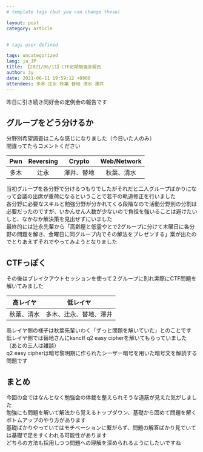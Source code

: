 ```yaml
---
# template tags (but you can change these)

layout: post
category: article


# tags user defined

tags: uncategorized
lang: ja_JP
title: 【2021/06/11】CTF定期勉強会報告
author: 3y
date: 2021-06-11 19:59:12 +0900
attendees: 多木 辻永 秋葉 替地 清水 澤井
---
```


昨日に引き続き同好会の定例会の報告です

## グループをどう分けるか

分野別希望調査はこんな感じになりました（今日いた人のみ）<br>
間違ってたらコメントください

|Pwn|Reversing|Crypto|Web/Network|
|:-:|:-:|:-:|:-:|
|多木|辻永|澤井、替地|秋葉、清水|

当初グループを各分野で分けるつもりでしたがそれだと二人グループばかりになって会議の出席が重荷になるということで若干の軌道修正を行いました<br>
各分野に必要なスキルと勉強分野が分かれてくる段階なので活動分野別の分割は必要だったのですが、いかんせん人数が少ないので負担を強いることは避けたいしと、なかなか解決策を見出せずにいました<br>
最終的には辻永先輩から「高齢屋と低霊やとで2グループに分けて木曜日に各分野の問題を解き、金曜日に同グループ内でその解法をプレゼンする」案が出たのでとりあえずそれでやってみようとなりました

## CTFっぽく

その後はブレイクアウトセッションを使って２グループに別れ実際にCTF問題を解いてみました

|高レイヤ|低レイヤ|
|:-:|:-:|
|秋葉、清水|多木、辻永、替地、澤井|

高レイヤ側の様子は秋葉先輩いわく「ずっと問題を解いていた」とのことです
低レイヤ側では替地さんにksnctf q2 easy cipherを解いてもらっていました（あとの三人は雑談）<br>
q2 easy cipherは暗号黎明期に作られたシーザー暗号を用いた暗号文を解読する問題です

## まとめ

今回の会ではなんとなく勉強会の体裁を整えられそうな道筋が見えた気がしました<br>
勉強にも問題を解いて解法から覚えるトップダウン、基礎から固めて問題を解くボトムアップのやり方があります<br>
基礎ばかりやっていてはモチベーションに繋がらず、問題の解答ばかり見ていては基礎で足をすくわれる可能性があります<br>
どちらの方法も採用しつつ問題への理解を深められるようにしたいですね